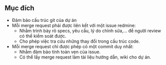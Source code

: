 ## Mục đích

* Đảm bảo cấu trúc git của dự án
* Mỗi merge request phải được liên kết với một issue redmine:
    + Nhằm trình bày rõ specs, yêu cầu, lý do chỉnh sửa,... để người review có thể kiểm soát được.
    + Cho phép việc tra cứu những thay đổi trong cấu trúc code.
* Mỗi merge request chỉ được phép có một commit duy nhất:
    + Nhằm đảm bảo tính toàn vẹn của issue.
    + Có thể lấy merge request làm tài liệu hướng dẫn, wiki cho dự án.
